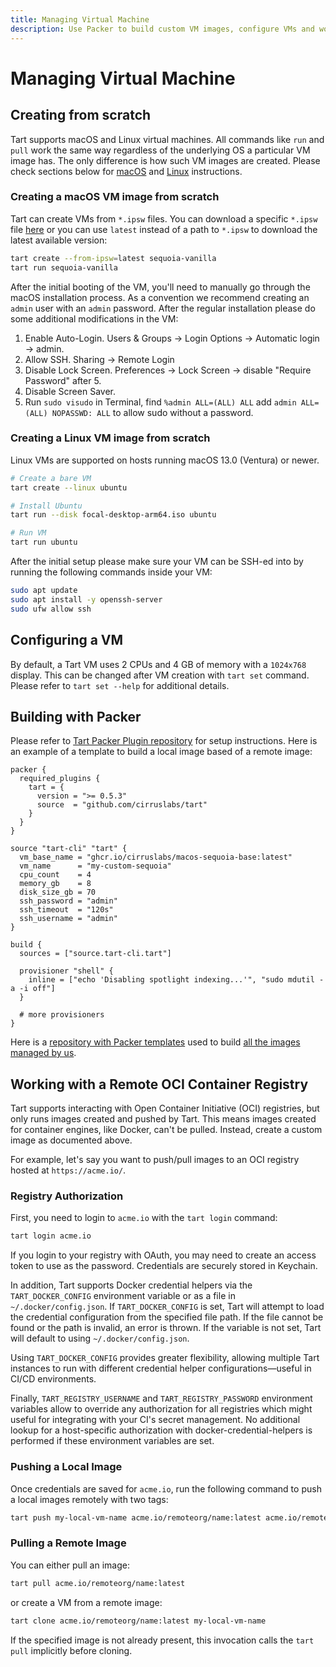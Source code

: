 ```yaml
---
title: Managing Virtual Machine
description: Use Packer to build custom VM images, configure VMs and work with remote OCI registries.
---
```


# Managing Virtual Machine

## Creating from scratch

Tart supports macOS and Linux virtual machines. All commands like `run` and `pull` work the same way regardless of the underlying OS a particular VM image has.
The only difference is how such VM images are created. Please check sections below for [macOS](#creating-a-macos-vm-image-from-scratch) and [Linux](#creating-a-linux-vm-image-from-scratch) instructions.

### Creating a macOS VM image from scratch

Tart can create VMs from `*.ipsw` files. You can download a specific `*.ipsw` file [here](https://ipsw.me/) or you can
use `latest` instead of a path to `*.ipsw` to download the latest available version:

```bash
tart create --from-ipsw=latest sequoia-vanilla
tart run sequoia-vanilla
```

After the initial booting of the VM, you'll need to manually go through the macOS installation process. As a convention we recommend creating an `admin` user with an `admin` password. After the regular installation please do some additional modifications in the VM:

1. Enable Auto-Login. Users & Groups -> Login Options -> Automatic login -> admin.
2. Allow SSH. Sharing -> Remote Login
3. Disable Lock Screen. Preferences -> Lock Screen -> disable "Require Password" after 5.
4. Disable Screen Saver.
5. Run `sudo visudo` in Terminal, find `%admin ALL=(ALL) ALL` add `admin ALL=(ALL) NOPASSWD: ALL` to allow sudo without a password.

### Creating a Linux VM image from scratch

Linux VMs are supported on hosts running macOS 13.0 (Ventura) or newer.

```bash
# Create a bare VM
tart create --linux ubuntu

# Install Ubuntu
tart run --disk focal-desktop-arm64.iso ubuntu

# Run VM
tart run ubuntu
```

After the initial setup please make sure your VM can be SSH-ed into by running the following commands inside your VM:

```bash
sudo apt update
sudo apt install -y openssh-server
sudo ufw allow ssh
```

## Configuring a VM

By default, a Tart VM uses 2 CPUs and 4 GB of memory with a `1024x768` display. This can be changed after VM creation with `tart set` command.
Please refer to `tart set --help` for additional details.

## Building with Packer

Please refer to [Tart Packer Plugin repository](https://github.com/cirruslabs/packer-plugin-tart) for setup instructions.
Here is an example of a template to build a local image based of a remote image:

```hcl
packer {
  required_plugins {
    tart = {
      version = ">= 0.5.3"
      source  = "github.com/cirruslabs/tart"
    }
  }
}

source "tart-cli" "tart" {
  vm_base_name = "ghcr.io/cirruslabs/macos-sequoia-base:latest"
  vm_name      = "my-custom-sequoia"
  cpu_count    = 4
  memory_gb    = 8
  disk_size_gb = 70
  ssh_password = "admin"
  ssh_timeout  = "120s"
  ssh_username = "admin"
}

build {
  sources = ["source.tart-cli.tart"]

  provisioner "shell" {
    inline = ["echo 'Disabling spotlight indexing...'", "sudo mdutil -a -i off"]
  }

  # more provisioners
}
```

Here is a [repository with Packer templates](https://github.com/cirruslabs/macos-image-templates) used to build [all the images managed by us](https://github.com/orgs/cirruslabs/packages?tab=packages&q=macos).

## Working with a Remote OCI Container Registry

Tart supports interacting with Open Container Initiative (OCI) registries, but only runs images created and pushed by Tart. This means images created for container engines, like Docker, can't be pulled. Instead, create a custom image as documented above.

For example, let's say you want to push/pull images to an OCI registry hosted at `https://acme.io/`.

### Registry Authorization

First, you need to login to `acme.io` with the `tart login` command:

```bash
tart login acme.io
```

If you login to your registry with OAuth, you may need to create an access token to use as the password.
Credentials are securely stored in Keychain.

In addition, Tart supports Docker credential helpers via the `TART_DOCKER_CONFIG` environment variable or as a file 
in `~/.docker/config.json`. If `TART_DOCKER_CONFIG` is set, Tart will attempt to load the credential configuration 
from the specified file path. If the file cannot be found or the path is invalid, an error is thrown. If the variable 
is not set, Tart will default to using `~/.docker/config.json`.

Using `TART_DOCKER_CONFIG` provides greater flexibility, allowing multiple Tart instances to run with different 
credential helper configurations—useful in CI/CD environments.

Finally, `TART_REGISTRY_USERNAME` and `TART_REGISTRY_PASSWORD` environment variables allow to override any authorization
for all registries which might useful for integrating with your CI's secret management. No additional lookup for a host-specific authorization
with docker-credential-helpers is performed if these environment variables are set.

### Pushing a Local Image

Once credentials are saved for `acme.io`, run the following command to push a local images remotely with two tags:

```bash
tart push my-local-vm-name acme.io/remoteorg/name:latest acme.io/remoteorg/name:v1.0.0
```

### Pulling a Remote Image

You can either pull an image:

```bash
tart pull acme.io/remoteorg/name:latest
```

or create a VM from a remote image:

```bash
tart clone acme.io/remoteorg/name:latest my-local-vm-name
```

If the specified image is not already present, this invocation calls the `tart pull` implicitly before cloning.
